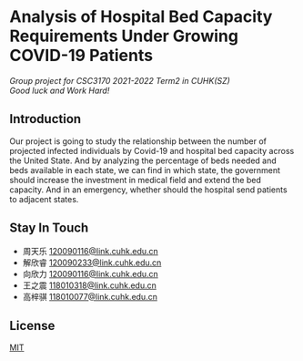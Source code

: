 # Analysis of Hospital Bed Capacity Requirements Under Growing COVID-19 Patients

_Group project for CSC3170 2021-2022 Term2 in CUHK(SZ)_    
_Good luck and Work Hard!_  

## Introduction
Our project is going to study the relationship between the number of projected infected individuals by Covid-19 and hospital bed capacity across the United State. And by analyzing the percentage of beds needed and beds available in each state, we can find in which state, the government should increase the investment in medical field and extend the bed capacity. And in an emergency, whether should the hospital send patients to adjacent states.  


## Stay In Touch
- 周天乐 120090116@link.cuhk.edu.cn
- 解欣睿 120090233@link.cuhk.edu.cn
- 向欣力 120090116@link.cuhk.edu.cn
- 王之震 118010318@link.cuhk.edu.cn
- 高梓骐 118010077@link.cuhk.edu.cn


## License 
[MIT](https://opensource.org/licenses/MIT)
